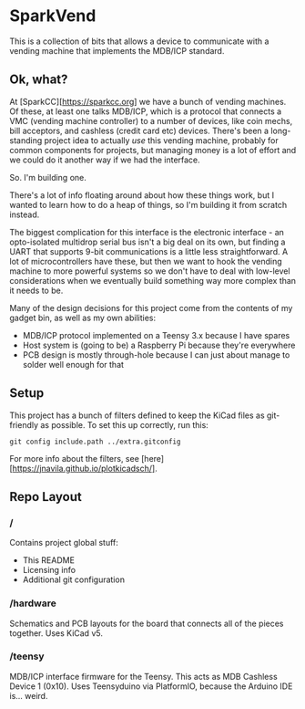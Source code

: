 # SparkVend
This is a collection of bits that allows a device to communicate with a vending machine that
implements the MDB/ICP standard.

## Ok, what?
At [SparkCC][https://sparkcc.org] we have a bunch of vending machines. Of these, at least one
talks MDB/ICP, which is a protocol that connects a VMC (vending machine controller) to a number
of devices, like coin mechs, bill acceptors, and cashless (credit card etc) devices. There's been
a long-standing project idea to actually *use* this vending machine, probably for common components
for projects, but managing money is a lot of effort and we could do it another way if we had the
interface.

So. I'm building one.

There's a lot of info floating around about how these things work, but I wanted to learn how to do
a heap of things, so I'm building it from scratch instead.

The biggest complication for this interface is the electronic interface - an opto-isolated
multidrop serial bus isn't a big deal on its own, but finding a UART that supports 9-bit
communications is a little less straightforward. A lot of microcontrollers have these, but then we
want to hook the vending machine to more powerful systems so we don't have to deal with low-level
considerations when we eventually build something way more complex than it needs to be.

Many of the design decisions for this project come from the contents of my gadget bin, as well as
my own abilities:
- MDB/ICP protocol implemented on a Teensy 3.x because I have spares
- Host system is (going to be) a Raspberry Pi because they're everywhere
- PCB design is mostly through-hole because I can just about manage to solder well enough for that

## Setup
This project has a bunch of filters defined to keep the KiCad files as git-friendly as possible. To
set this up correctly, run this:

    git config include.path ../extra.gitconfig

For more info about the filters, see [here][https://jnavila.github.io/plotkicadsch/].

## Repo Layout
### /
Contains project global stuff:
- This README
- Licensing info
- Additional git configuration

### /hardware
Schematics and PCB layouts for the board that connects all of the pieces together. Uses KiCad v5.

### /teensy
MDB/ICP interface firmware for the Teensy. This acts as MDB Cashless Device 1 (0x10). Uses
Teensyduino via PlatformIO, because the Arduino IDE is... weird.

